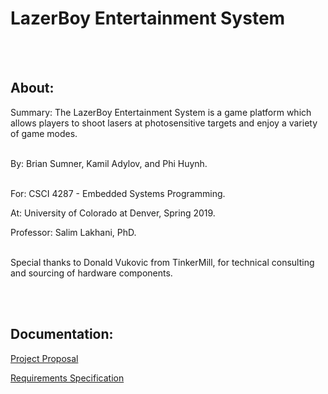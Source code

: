 # LazerBoy Entertainment System
<br /><br />
## About:

Summary: The LazerBoy Entertainment System is a game platform which allows players to shoot lasers at photosensitive targets and enjoy a variety of game modes.
<br /><br />

By: Brian Sumner, Kamil Adylov, and Phi Huynh.
<br /><br />

For: CSCI 4287 - Embedded Systems Programming.

At: University of Colorado at Denver, Spring 2019.

Professor: Salim Lakhani, PhD.
<br /><br />

Special thanks to Donald Vukovic from TinkerMill, for technical consulting and sourcing of hardware components.

<br /><br />

## Documentation:

[Project Proposal](https://github.com/lazerboy-entertainment-system/doc/blob/master/LazerBoy_01_Proposal.pdf)

[Requirements Specification](https://github.com/lazerboy-entertainment-system/doc/blob/master/LazerBoy_02_Requirements_Specification.pdf)
